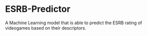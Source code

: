 # ESRB-Predictor
A Machine Learning model that is able to predict the ESRB rating of videogames based on their descriptors.
